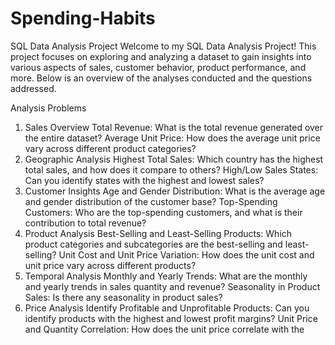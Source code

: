 # Spending-Habits

SQL Data Analysis Project
Welcome to my SQL Data Analysis Project! This project focuses on exploring and analyzing a dataset to gain insights into various aspects of sales, customer behavior, product performance, and more. Below is an overview of the analyses conducted and the questions addressed.

Analysis Problems
1. Sales Overview
Total Revenue: What is the total revenue generated over the entire dataset?
Average Unit Price: How does the average unit price vary across different product categories?
2. Geographic Analysis
Highest Total Sales: Which country has the highest total sales, and how does it compare to others?
High/Low Sales States: Can you identify states with the highest and lowest sales?
3. Customer Insights
Age and Gender Distribution: What is the average age and gender distribution of the customer base?
Top-Spending Customers: Who are the top-spending customers, and what is their contribution to total revenue?
4. Product Analysis
Best-Selling and Least-Selling Products: Which product categories and subcategories are the best-selling and least-selling?
Unit Cost and Unit Price Variation: How does the unit cost and unit price vary across different products?
5. Temporal Analysis
Monthly and Yearly Trends: What are the monthly and yearly trends in sales quantity and revenue?
Seasonality in Product Sales: Is there any seasonality in product sales?
6. Price Analysis
Identify Profitable and Unprofitable Products: Can you identify products with the highest and lowest profit margins?
Unit Price and Quantity Correlation: How does the unit price correlate with the 
